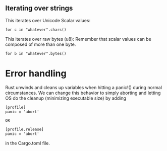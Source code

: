 ## Iterating over strings
This iterates over Unicode Scalar values:

``
for c in "whatever".chars()
``

This iterates over raw bytes (u8):
Remember that scalar values can be composed of more than one byte.

``
for b in "whatever".bytes()
``


# Error handling
Rust unwinds and cleans up variables when hitting a panic!() during normal circumstances.
We can change this behavior to simply aborting and letting OS do the cleanup (minimizing executable size)
by adding 
````
[profile]
panic = 'abort'

OR

[profile.release]
panic = 'abort'
````
in the Cargo.toml file.